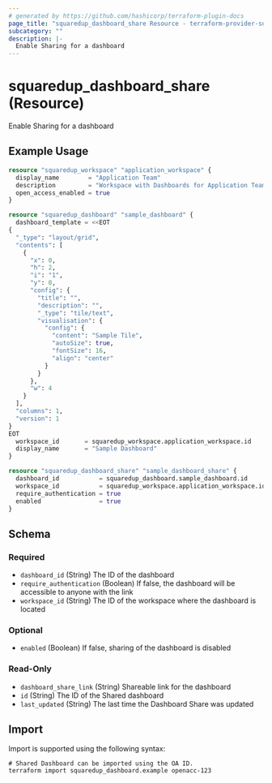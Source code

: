 ```yaml
---
# generated by https://github.com/hashicorp/terraform-plugin-docs
page_title: "squaredup_dashboard_share Resource - terraform-provider-squaredup"
subcategory: ""
description: |-
  Enable Sharing for a dashboard
---
```


# squaredup_dashboard_share (Resource)

Enable Sharing for a dashboard

## Example Usage

```terraform
resource "squaredup_workspace" "application_workspace" {
  display_name        = "Application Team"
  description         = "Workspace with Dashboards for Application Team"
  open_access_enabled = true
}

resource "squaredup_dashboard" "sample_dashboard" {
  dashboard_template = <<EOT
{
  "_type": "layout/grid",
  "contents": [
    {
      "x": 0,
      "h": 2,
      "i": "1",
      "y": 0,
      "config": {
        "title": "",
        "description": "",
        "_type": "tile/text",
        "visualisation": {
          "config": {
            "content": "Sample Tile",
            "autoSize": true,
            "fontSize": 16,
            "align": "center"
          }
        }
      },
      "w": 4
    }
  ],
  "columns": 1,
  "version": 1
}
EOT
  workspace_id       = squaredup_workspace.application_workspace.id
  display_name       = "Sample Dashboard"
}

resource "squaredup_dashboard_share" "sample_dashboard_share" {
  dashboard_id           = squaredup_dashboard.sample_dashboard.id
  workspace_id           = squaredup_workspace.application_workspace.id
  require_authentication = true
  enabled                = true
}
```

<!-- schema generated by tfplugindocs -->
## Schema

### Required

- `dashboard_id` (String) The ID of the dashboard
- `require_authentication` (Boolean) If false, the dashboard will be accessible to anyone with the link
- `workspace_id` (String) The ID of the workspace where the dashboard is located

### Optional

- `enabled` (Boolean) If false, sharing of the dashboard is disabled

### Read-Only

- `dashboard_share_link` (String) Shareable link for the dashboard
- `id` (String) The ID of the Shared dashboard
- `last_updated` (String) The last time the Dashboard Share was updated

## Import

Import is supported using the following syntax:

```shell
# Shared Dashboard can be imported using the OA ID.
terraform import squaredup_dashboard.example openacc-123
```
